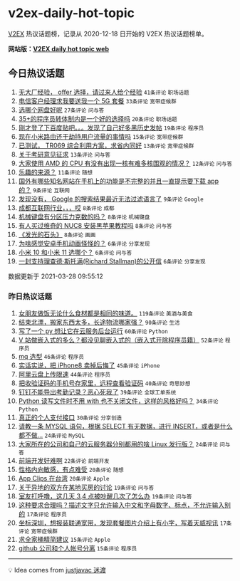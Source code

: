 # v2ex-daily-hot-topic

[V2EX](https://www.v2ex.com/) 热议话题榜，记录从 2020-12-18 日开始的 V2EX 热议话题榜单。

**网站版：[V2EX daily hot topic web](https://boojack.github.io/v2ex-daily-hot-topic-web/)**

## 今日热议话题

<!-- TODAY BEGIN -->

1. [无大厂经验， offer 选择，请过来人给个经验](https://www.v2ex.com/t/765826) `41条评论` `职场话题`
1. [电信客户经理求我要送我一个 5G 套餐](https://www.v2ex.com/t/765836) `33条评论` `宽带症候群`
1. [选哪个网盘好呢](https://www.v2ex.com/t/765840) `27条评论` `问与答`
1. [35+的程序员转体制内是一个好的选择吗](https://www.v2ex.com/t/765819) `20条评论` `职场话题`
1. [刚才登了下百度贴吧。。。发现了自己好多黑历史发帖](https://www.v2ex.com/t/765851) `19条评论` `程序员`
1. [现在小米路由还干劫持用户流量的事情吗](https://www.v2ex.com/t/765862) `15条评论` `宽带症候群`
1. [已测试， TR069 综合利用方案，求省内同好](https://www.v2ex.com/t/765833) `13条评论` `宽带症候群`
1. [关于考研意见征求](https://www.v2ex.com/t/765811) `13条评论` `问与答`
1. [大家使用 AMD 的 CPU 有没有出现一核有难多核围观的情况？](https://www.v2ex.com/t/765902) `12条评论` `问与答`
1. [乐趣的来源？](https://www.v2ex.com/t/765806) `11条评论` `随想`
1. [国外有哪些知名网站在手机上的功能是不完整的并且一直提示要下载 app 的？](https://www.v2ex.com/t/765903) `9条评论` `互联网`
1. [发现没有， Google 的搜索结果最近无法过滤语言了](https://www.v2ex.com/t/765896) `9条评论` `Google`
1. [成都互联网行业，，，哎](https://www.v2ex.com/t/765844) `8条评论` `成都`
1. [机械键盘有分区压力克数的吗？](https://www.v2ex.com/t/765823) `8条评论` `机械键盘`
1. [有人买过维奇的 NUC8 安装黑苹果教程吗](https://www.v2ex.com/t/765817) `8条评论` `问与答`
1. [《发光的石头》](https://www.v2ex.com/t/765804) `8条评论` `画画`
1. [为啥感觉安卓手机动画怪怪的？](https://www.v2ex.com/t/765879) `6条评论` `分享发现`
1. [小米 10 和小米 11 选哪个？](https://www.v2ex.com/t/765849) `6条评论` `问与答`
1. [一封支持理查德·斯托满(Richard Stallman)的公开信](https://www.v2ex.com/t/765848) `6条评论` `分享发现`

数据更新于 2021-03-28 09:55:12

<!-- TODAY END -->

### 昨日热议话题

<!-- YESTERDAY BEGIN -->

1. [女朋友做饭无论什么食材都是相同的味道。](https://www.v2ex.com/t/765653) `119条评论` `美酒与美食`
1. [结束北漂，搬家东西太多，长途物流哪家强？](https://www.v2ex.com/t/765610) `90条评论` `生活`
1. [写了一个 py 想让它在云服务后台运行](https://www.v2ex.com/t/765656) `60条评论` `Python`
1. [V 站做嵌入式的多么？都没见聊嵌入式的（嵌入式开除程序员籍）](https://www.v2ex.com/t/765706) `52条评论` `程序员`
1. [mq 选型](https://www.v2ex.com/t/765626) `46条评论` `程序员`
1. [实话实说，把 iPhone8 卖掉后悔了](https://www.v2ex.com/t/765634) `45条评论` `iPhone`
1. [阿里云盘上传限速](https://www.v2ex.com/t/765661) `44条评论` `程序员`
1. [把收验证码的手机号存家里，远程查看验证码](https://www.v2ex.com/t/765711) `40条评论` `奇思妙想`
1. [钉钉不能导出考勤记录？恶心死我了](https://www.v2ex.com/t/765644) `39条评论` `全球工单系统`
1. [Python 读写文件时不用 with 也不关闭文件，这样的风格好吗？](https://www.v2ex.com/t/765647) `34条评论` `Python`
1. [真正的个人支付接口](https://www.v2ex.com/t/765660) `30条评论` `分享创造`
1. [请教一条 MYSQL 语句，根据 SELECT 有无数据，进行 INSERT，或者是什么都不做...](https://www.v2ex.com/t/765767) `24条评论` `MySQL`
1. [大家所在的公司和自己的云服务器分别都用的啥 Linux 发行版？](https://www.v2ex.com/t/765708) `24条评论` `问与答`
1. [前端开发好难啊](https://www.v2ex.com/t/765731) `22条评论` `前端开发`
1. [性格内向敏感，有点难受](https://www.v2ex.com/t/765789) `20条评论` `随想`
1. [App Clips 在台湾](https://www.v2ex.com/t/765749) `20条评论` `Apple`
1. [关于异地的双方在某地买房的讨论](https://www.v2ex.com/t/765784) `19条评论` `问与答`
1. [室友打呼噜，这几天 3,4 点被吵醒几次了怎么办](https://www.v2ex.com/t/765599) `19条评论` `问与答`
1. [这种要求合理吗？描述文字只允许输入中文和字母数字、标点，不允许输入别的](https://www.v2ex.com/t/765643) `17条评论` `程序员`
1. [坐标深圳，想报装联通宽带，发现套餐图片介绍上有小字，写着天威视讯](https://www.v2ex.com/t/765629) `17条评论` `宽带症候群`
1. [求全家桶精简建议](https://www.v2ex.com/t/765779) `15条评论` `Apple`
1. [github 公司和个人帐号分离](https://www.v2ex.com/t/765734) `15条评论` `程序员`

<!-- YESTERDAY END -->

---

💡 Idea comes from [justjavac 迷渡](https://github.com/justjavac/)
